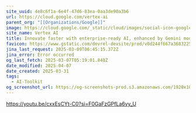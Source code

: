 ```yaml
---
site_uuid: 4e8c6f1a-6e4f-47d6-83ea-0aa3de90a3b6
url: https://cloud.google.com/vertex-ai
parent_org: "[[Organizations/Google]]"
image: https://cloud.google.com/_static/cloud/images/social-icon-google-cloud-1200-630.png
site_name: Vertex AI
title: Innovate faster with enterprise-ready AI, enhanced by Gemini models
favicon: https://www.gstatic.com/devrel-devsite/prod/v0d244f667a3683225cca86d0ecf9b9b81b1e734e55a030bdcd3f3094b835c987/cloud/images/favicons/onecloud/favicon.ico
jina_last_request: 2025-03-09T06:45:15.372Z
jina_error: Error occurred
og_last_fetch: 2025-03-07T05:19:01.840Z
date_modified: 2025-04-07
date_created: 2025-03-31
tags:
  - AI-Toolkit
og_screenshot_url: https://og-screenshots-prod.s3.amazonaws.com/1920x1080/80/false/4da933ce6395c6c85630fc7328079974e5476e31f28fbd4bc43681db8f29ea9b.jpeg
---
```


https://youtu.be/cxxEsCYt-C0?si=F0GaFzGPfLa6vy_U
